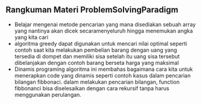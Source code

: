 ## Rangkuman Materi ProblemSolvingParadigm

* Belajar mengenai metode pencarian yang mana disediakan sebuah array yang nantinya akan dicek secaramenyeluruh hingga menemukan angka yang kita cari
* algoritma greedy dapat digunakan untuk mencari nilai optimal seperti contoh saat kita melakukan pembelian barang dengan uang yang tersedia di dompet dan memiliki sisa setelah itu uang sisa tersebut dibelanjakan dengan contoh barang berseta harga yang maksimal
* Dinamis programing algoritma ini membahas bagaimana cara kita untuk menerapkan code yang dinamis seperti contoh kasus dalam pencarian bilangan fibbonaci. dalam melakukan pencarian bilangan, function fibbonanci bisa diselesaikan dengan cara rekursif tanpa harus menggunakan perulangan.